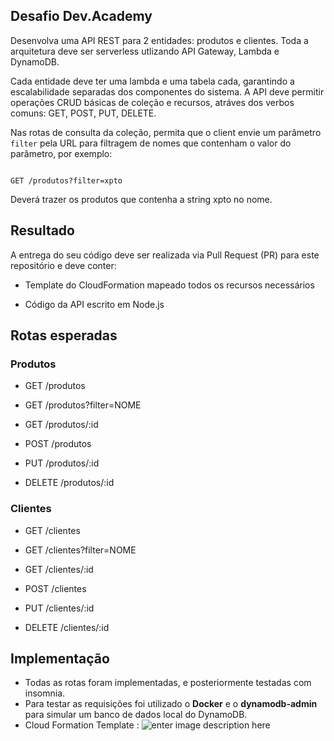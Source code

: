 
## Desafio Dev.Academy

  

Desenvolva uma API REST para 2 entidades: produtos e clientes. Toda a arquitetura deve ser serverless utlizando API Gateway, Lambda e DynamoDB.

Cada entidade deve ter uma lambda e uma tabela cada, garantindo a escalabilidade separadas dos componentes do sistema. A API deve permitir operações CRUD básicas de coleção e recursos, atráves dos verbos comuns: GET, POST, PUT, DELETE.

Nas rotas de consulta da coleção, permita que o client envie um parâmetro `filter` pela URL para filtragem de nomes que contenham o valor do parâmetro, por exemplo:

  

```curl

GET /produtos?filter=xpto

```

  

Deverá trazer os produtos que contenha a string xpto no nome.

  

## Resultado

  

A entrega do seu código deve ser realizada via Pull Request (PR) para este repositório e deve conter:

  

- Template do CloudFormation mapeado todos os recursos necessários

- Código da API escrito em Node.js

  

## Rotas esperadas

  

### Produtos

  

- GET /produtos

- GET /produtos?filter=NOME

- GET /produtos/:id

- POST /produtos

- PUT /produtos/:id

- DELETE /produtos/:id

  

### Clientes

  

- GET /clientes

- GET /clientes?filter=NOME

- GET /clientes/:id

- POST /clientes

- PUT /clientes/:id

- DELETE /clientes/:id

## Implementação
- Todas as rotas foram implementadas, e posteriormente testadas com insomnia. 
- Para testar as requisições foi utilizado o **Docker** e o **dynamodb-admin** para simular um banco de dados local do DynamoDB.
- Cloud Formation Template : 
 ![enter image description here](https://i.ibb.co/xfF5hTq/cf-template.png)
